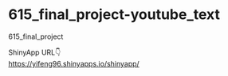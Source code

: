 # 615_final_project-youtube_text
615_final_project

ShinyApp URL👇   
https://yifeng96.shinyapps.io/shinyapp/
